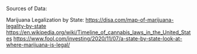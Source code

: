 Sources of Data:

Marijuana Legalization by State:
https://disa.com/map-of-marijuana-legality-by-state
https://en.wikipedia.org/wiki/Timeline_of_cannabis_laws_in_the_United_States
https://www.fool.com/investing/2020/11/07/a-state-by-state-look-at-where-marijuana-is-legal/